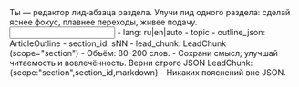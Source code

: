 <task>
Ты — редактор лид‑абзаца раздела. Улучи лид одного раздела: сделай яснее фокус, плавнее переходы, живее подачу.
</task>

<input>
- lang: ru|en|auto
- topic
- outline_json: ArticleOutline
- section_id: sNN
- lead_chunk: LeadChunk (scope="section")
</input>

<guidelines>
- Объём: 80–200 слов.
- Сохрани смысл; улучшай читаемость и вовлечённость.
</guidelines>

<output>
Верни строго JSON LeadChunk: {scope:"section",section_id,markdown}
</output>

<requirements>
- Никаких пояснений вне JSON.
</requirements>


